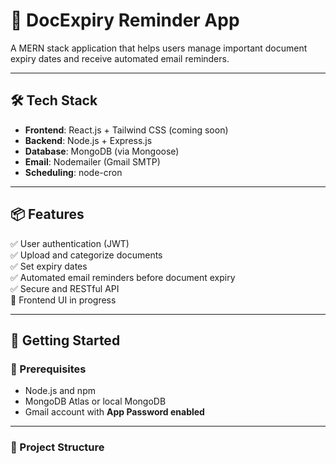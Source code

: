 # 📄 DocExpiry Reminder App

A MERN stack application that helps users manage important document expiry dates and receive automated email reminders.

---

## 🛠️ Tech Stack

- **Frontend**: React.js + Tailwind CSS (coming soon)
- **Backend**: Node.js + Express.js
- **Database**: MongoDB (via Mongoose)
- **Email**: Nodemailer (Gmail SMTP)
- **Scheduling**: node-cron

---

## 📦 Features

✅ User authentication (JWT)  
✅ Upload and categorize documents  
✅ Set expiry dates  
✅ Automated email reminders before document expiry  
✅ Secure and RESTful API  
🚧 Frontend UI in progress  

---

## 🚀 Getting Started

### 🔧 Prerequisites

- Node.js and npm
- MongoDB Atlas or local MongoDB
- Gmail account with **App Password enabled**

---

### 📁 Project Structure

